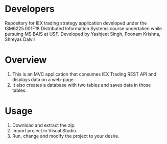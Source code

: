 # Developers
Repository for IEX trading strategy application developed under the ISM6225.001F18 Distributed Information Systems course undertaken while pursuing MS BAIS at USF. Developed by Yashjeet Singh, Poonam Krishna, Shreyas Dalvi!
# Overview
1. This is an MVC application that consumes IEX Trading REST API and displays data on a web-page.
2. It also creates a database with two tables and saves data in those tables.

# Usage
1. Download and extract the zip.
2. Import project in Visual Studio.
3. Run, change and modify the project to your desire.

